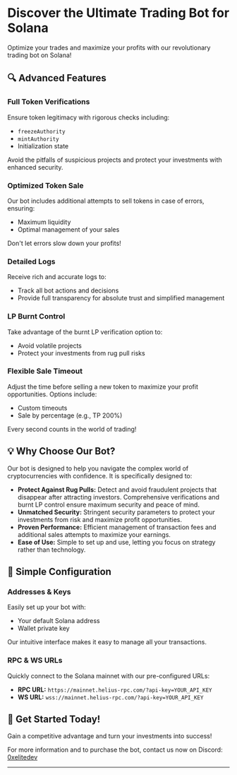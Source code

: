 # Discover the Ultimate Trading Bot for Solana

Optimize your trades and maximize your profits with our revolutionary trading bot on Solana!

## 🔍 Advanced Features

### Full Token Verifications
Ensure token legitimacy with rigorous checks including:
- `freezeAuthority`
- `mintAuthority`
- Initialization state

Avoid the pitfalls of suspicious projects and protect your investments with enhanced security.

### Optimized Token Sale
Our bot includes additional attempts to sell tokens in case of errors, ensuring:
- Maximum liquidity
- Optimal management of your sales

Don't let errors slow down your profits!

### Detailed Logs
Receive rich and accurate logs to:
- Track all bot actions and decisions
- Provide full transparency for absolute trust and simplified management

### LP Burnt Control
Take advantage of the burnt LP verification option to:
- Avoid volatile projects
- Protect your investments from rug pull risks

### Flexible Sale Timeout
Adjust the time before selling a new token to maximize your profit opportunities. Options include:
- Custom timeouts
- Sale by percentage (e.g., TP 200%)

Every second counts in the world of trading!

## 💡 Why Choose Our Bot?

Our bot is designed to help you navigate the complex world of cryptocurrencies with confidence. It is specifically designed to:
- **Protect Against Rug Pulls:** Detect and avoid fraudulent projects that disappear after attracting investors. Comprehensive verifications and burnt LP control ensure maximum security and peace of mind.
- **Unmatched Security:** Stringent security parameters to protect your investments from risk and maximize profit opportunities.
- **Proven Performance:** Efficient management of transaction fees and additional sales attempts to maximize your earnings.
- **Ease of Use:** Simple to set up and use, letting you focus on strategy rather than technology.

## 🔧 Simple Configuration

### Addresses & Keys
Easily set up your bot with:
- Your default Solana address
- Wallet private key

Our intuitive interface makes it easy to manage all your transactions.

### RPC & WS URLs
Quickly connect to the Solana mainnet with our pre-configured URLs:
- **RPC URL:** `https://mainnet.helius-rpc.com/?api-key=YOUR_API_KEY`
- **WS URL:** `wss://mainnet.helius-rpc.com/?api-key=YOUR_API_KEY`

## 🚀 Get Started Today!

Gain a competitive advantage and turn your investments into success!

For more information and to purchase the bot, contact us now on Discord: [0xelitedev](https://discord.gg/0xelitedev)

---


